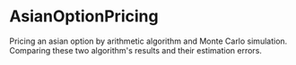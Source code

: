 # AsianOptionPricing
Pricing an asian option by arithmetic algorithm and Monte Carlo simulation. Comparing these two algorithm's results and their estimation errors.  
